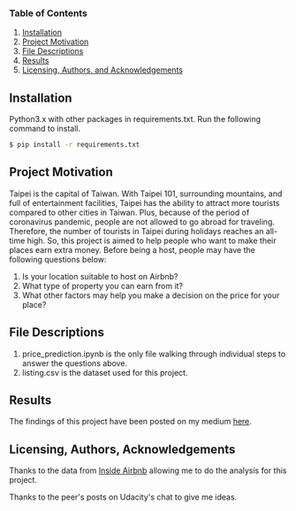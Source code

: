 
### Table of Contents

1. [Installation](#installation)
2. [Project Motivation](#motivation)
3. [File Descriptions](#files)
4. [Results](#results)
5. [Licensing, Authors, and Acknowledgements](#licensing)

## Installation <a name="installation"></a>

Python3.x with other packages in requirements.txt. Run the following command to install.
```bash
$ pip install -r requirements.txt
```

## Project Motivation<a name="motivation"></a>

Taipei is the capital of Taiwan. With Taipei 101, surrounding mountains, and full of entertainment facilities, Taipei has the ability to attract more tourists compared to other cities in Taiwan. Plus, because of the period of coronavirus pandemic, people are not allowed to go abroad for traveling. Therefore, the number of tourists in Taipei during holidays reaches an all-time high. So, this project is aimed to help people who want to make their places earn extra money. Before being a host, people may have the following questions below:

1. Is your location suitable to host on Airbnb?
2. What type of property you can earn from it?
3. What other factors may help you make a decision on the price for your place?

## File Descriptions <a name="files"></a>

1. price_prediction.ipynb is the only file walking through individual steps to answer the questions above.
2. listing.csv is the dataset used for this project.

## Results<a name="results"></a>

The findings of this project have been posted on my medium [here](https://chunfan7911.medium.com/how-to-make-your-place-help-you-earn-some-extra-money-2410b7105daf).

## Licensing, Authors, Acknowledgements<a name="licensing"></a>

Thanks to the data from [Inside Airbnb](http://insideairbnb.com/get-the-data.html) allowing me to do the analysis for this project. 

Thanks to the peer's posts on Udacity's chat to give me ideas. 

